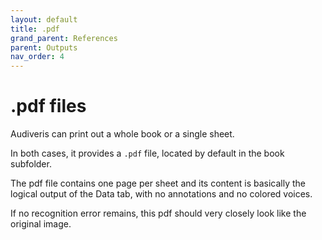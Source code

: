 ```yaml
---
layout: default
title: .pdf
grand_parent: References
parent: Outputs
nav_order: 4
---
```

# .pdf files

Audiveris can print out a whole book or a single sheet.

In both cases, it provides a `.pdf` file, located by default in the book subfolder.

The pdf file contains one page per sheet and its content is basically the logical output
of the Data tab, with no annotations and no colored voices.

If no recognition error remains, this pdf should very closely look like the original image.

